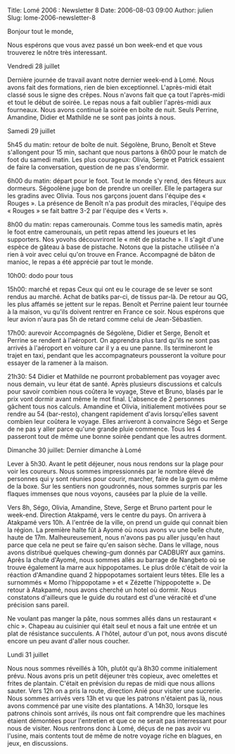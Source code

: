 Title: Lomé 2006 : Newsletter 8
Date: 2006-08-03 09:00
Author: julien
Slug: lome-2006-newsletter-8

Bonjour tout le monde,

</p>
Nous espérons que vous avez passé un bon week-end et que vous trouverez
le nôtre très interessant.

</p>
Vendredi 28 juillet

</p>
Dernière journée de travail avant notre dernier week-end à Lomé. Nous
avons fait des formations, rien de bien exceptionnel. L'après-midi était
classé sous le signe des crêpes. Nous n'avons fait que ça tout
l'après-midi et tout le début de soirée. Le repas nous a fait oublier
l'après-midi aux fourneaux. Nous avons continué la soirée en boîte de
nuit. Seuls Perrine, Amandine, Didier et Mathilde ne se sont pas joints
à nous.

</p>
Samedi 29 juillet

</p>
5h45 du matin: retour de boîte de nuit. Ségolène, Bruno, Benoît et Steve
s'allongent pour 15 min, sachant que nous partons à 6h00 pour le match
de foot du samedi matin. Les plus courageux: Olivia, Serge et Patrick
essaient de faire la conversation, question de ne pas s'endormir.

</p>
6h00 du matin: départ pour le foot. Tout le monde s'y rend, des fêteurs
aux dormeurs. Ségoolène juge bon de prendre un oreiller. Elle le
partagera sur les gradins avec Olivia. Tous nos garçons jouent dans
l'équipe des « Rouges ». La présence de Benoît n'a pas produit des
miracles, l'équipe des « Rouges » se fait battre 3-2 par l'équipe des «
Verts ».

</p>
8h00 du matin: repas camerounais. Comme tous les samedis matin, après le
foot entre camerounais, un petit repas attend les joueurs et les
supporters. Nos yovohs découvriront le « mêt de pistache ». Il s'agit
d'une espèce de gâteau à base de pistache. Notons que la pistache
utilisée n'a rien à voir avec celui qu'on trouve en France. Accompagné
de bâton de manioc, le repas a été apprécié par tout le monde.

</p>
10h00: dodo pour tous

</p>
15h00: marché et repas Ceux qui ont eu le courage de se lever se sont
rendus au marché. Achat de batiks par-ci, de tissus par-là. De retour au
QG, les plus affamés se jettent sur le repas. Benoît et Perrine paient
leur tournée à la maison, vu qu'ils doivent rentrer en France ce soir.
Nous espérons que leur avion n'aura pas 5h de retard comme celui de
Jean-Sébastien.

</p>
17h00: aurevoir Accompagnés de Ségolène, Didier et Serge, Benoît et
Perrine se rendent à l'aéroport. On apprendra plus tard qu'ils ne sont
pas arrivés à l'aéroport en voiture car il y a eu une panne. Ils
termineront le trajet en taxi, pendant que les accompagnateurs
pousseront la voiture pour essayer de la ramener à la maison.

</p>
21h30: 54  
Didier et Mathilde ne pourront probablement pas voyager avec nous
demain, vu leur état de santé. Après plusieurs discussions et calculs
pour savoir combien nous coûtera le voyage, Steve et Bruno, blasés par
le prix vont dormir avant même le mot final. L'absence de 2 personnes
gâchent tous nos calculs. Amandine et Olivia, initialement motivées pour
se rendre au 54 (bar-resto), changent rapidement d'avis lorsqu'elles
savent combien leur coûtera le voyage. Elles arriveront à convaincre
Ségo et Serge de ne pas y aller parce qu'une grande pluie commence. Tous
les 4 passeront tout de même une bonne soirée pendant que les autres
dorment.

</p>
Dimanche 30 juillet: Dernier dimanche à Lomé

</p>
Lever à 5h30. Avant le petit déjeuner, nous nous rendons sur la plage
pour voir les coureurs. Nous sommes impressionnés par le nombre élevé de
personnes qui y sont réunies pour courir, marcher, faire de la gym ou
même de la boxe. Sur les sentiers non goudronnés, nous sommes surpris
par les flaques immenses que nous voyons, causées par la pluie de la
veille.

</p>
Vers 8h, Ségo, Olivia, Amandine, Steve, Serge et Bruno partent pour le
week-end. Direction Atakpamé, vers le centre du pays. On arrivera à
Atakpamé vers 10h. A l'entrée de la ville, on prend un guide qui connait
bien la région. La première halte fût à Ayomé où nous avons vu une belle
chute, haute de 17m. Malheureusement, nous n'avons pas pu aller jusqu'en
haut parce que cela ne peut se faire qu'en saison sèche. Dans le
village, nous avons distribué quelques chewing-gum donnés par CADBURY
aux gamins. Après la chute d'Ayomé, nous sommes allés au barrage de
Nangbeto où se trouve également la marre aux hippopotames. Le plus drôle
c'était de voir la réaction d'Amandine quand 2 hippopotames sortaient
leurs têtes. Elle les a surnommés « Momo l'hippopotame » et « Zézette
l'hippopotette ». De retour à Atakpamé, nous avons cherché un hotel où
dormir. Nous constatons d'ailleurs que le guide du routard est d'une
véracité et d'une précision sans pareil.

</p>
Ne voulant pas manger la pâte, nous sommes allés dans un restaurant «
chic ». Chapeau au cuisinier qui était seul et nous a fait une entrée et
un plat de résistance succulents. A l'hôtel, autour d'un pot, nous avons
discuté encore un peu avant d'aller nous coucher.

</p>
Lundi 31 juillet

</p>
Nous nous sommes réveillés à 10h, plutôt qu'à 8h30 comme initialement
prévu. Nous avons pris un petit déjeuner très copieux, avec omelettes et
frites de plantain. C'était en prévision du repas de midi que nous
allions sauter. Vers 12h on a pris la route, direction Anié pour visiter
une sucrerie. Nous sommes arrivés vers 13h et vu que les patrons
n'étaient pas là, nous avons commencé par une visite des plantations. A
14h30, lorsque les patrons chinois sont arrivés, ils nous ont fait
comprendre que les machines étaient démontées pour l'entretien et que ce
ne serait pas interressant pour nous de visiter. Nous rentrons donc à
Lomé, déçus de ne pas avoir vu l'usine, mais contents tout de même de
notre voyage riche en blagues, en jeux, en discussions.

</p>

